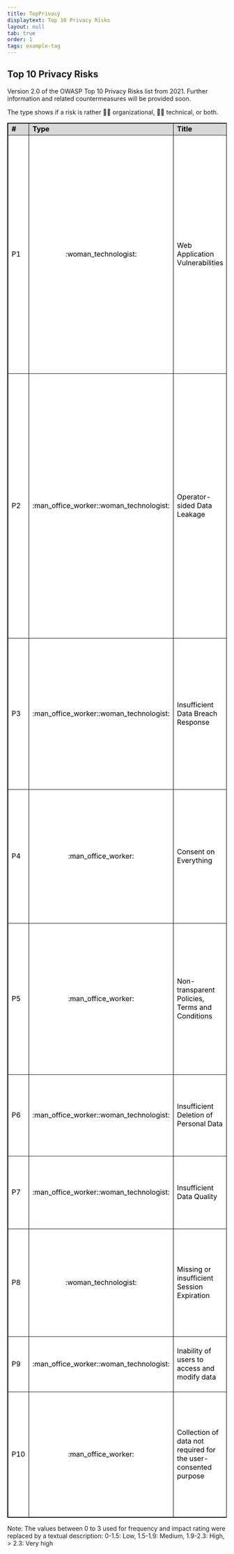 ```yaml
---
title: TopPrivacy
displaytext: Top 10 Privacy Risks
layout: null
tab: true
order: 1
tags: example-tag
---
```


## Top 10 Privacy Risks
Version 2.0 of the OWASP Top 10 Privacy Risks list from 2021. Further information and related countermeasures will be provided soon.

The type shows if a risk is rather :man_office_worker: organizational, :woman_technologist: technical, or both.

<table style="background-color:#FFFFFF;border-collapse:collapse;border:1px solid #000000;color:#000000;width:100%" cellspacing="3" cellpadding="3" border="1">

<tr>
<td bgcolor="#D8D8D8" width="64"><b>#</b></td>
<td bgcolor="#D8D8D8" width="75"><b>Type</b></td>
<td bgcolor="#D8D8D8" width="146"><b>Title</b></td>
<td bgcolor="#D8D8D8" width="124"><b>Frequency</b></td>
<td bgcolor="#D8D8D8" width="108"><b>Impact</b></td>
<td bgcolor="#D8D8D8"><b>Description</b></td>
</tr>

<tr>
<td>P1</td>
<td align=center>:woman_technologist:</td>
<td>Web Application Vulnerabilities</td>
<td bgcolor="orange">High</td>
<td bgcolor="red">Very high</td>
<td>Vulnerability is a key problem in any system that guards or operates on
sensitive user data. Failure to suitably design and implement an
application, detect a problem or promptly apply a fix (patch) is likely
to result in a privacy breach. This risk also encompasses the OWASP Top
10 List of web application vulnerabilities and the risks resulting from
them.</td>
</tr>

<tr>
<td>P2</td>
<td align=center>:man_office_worker::woman_technologist:</td>
<td>Operator-sided Data Leakage</td>
<td bgcolor="orange">High</td>
<td bgcolor="red">Very high</td>
<td>Failure to prevent the leakage of any information containing or related
to user data, or the data itself, to any unauthorized party resulting in
loss of data confidentiality. Introduced either due to intentional
malicious breach or unintentional mistake e.g. caused by insufficient
access management controls, insecure storage, duplication of data or a
lack of awareness.</td>
</tr>

<tr>
<td>P3</td>
<td align=center>:man_office_worker::woman_technologist:</td>
<td>Insufficient Data Breach Response</td>
<td bgcolor="orange">High</td>
<td bgcolor="red">Very high</td>
<td>Not informing the affected persons (data subjects) about a possible
breach or data leak, resulting either from intentional or unintentional
events; failure to remedy the situation by fixing the cause; not
attempting to limit the leaks.</td>
</tr>

<tr>
<td>P4</td>
<td align=center>:man_office_worker:</td>
<td>Consent on Everything</td>
<td bgcolor="red">Very high</td>
<td bgcolor="orange">High</td>
<td>Aggregation or inappropriate use of consent to legitimate processing. Consent is "on everything" and not collected separately for each purpose (e.g. use of website and profiling for advertising).</td>
</tr>

<tr>
<td>P5</td>
<td align=center>:man_office_worker:</td>
<td>Non-transparent Policies, Terms and Conditions</td>
<td bgcolor="red">Very high</td>
<td bgcolor="orange">High</td>
<td>Not providing sufficient information to describing how data is
processed, such as its collection, storage, and processing. Failure to
make this information easily-accessible and understandable for
non-lawyers.</td>
</tr>

<tr>
<td>P6</td>
<td align=center>:man_office_worker::woman_technologist:</td>
<td>Insufficient Deletion of Personal Data</td>
<td bgcolor="orange">High</td>
<td bgcolor="orange">High</td>
<td>Failure to effectively and/or timely delete personal data after
termination of the specified purpose or upon request.</td>
</tr>

<tr>
<td>P7</td>
<td align=center>:man_office_worker::woman_technologist:</td>
<td>Insufficient Data Quality</td>
<td bgcolor="yellow">Medium</td>
<td bgcolor="red">Very high</td>
<td>The use of outdated, incorrect or bogus user data. Failure to update or
correct the data.</td>
</tr>

<tr>
<td>P8</td>
<td align=center>:woman_technologist:</td>
<td>Missing or insufficient Session Expiration</td>
<td bgcolor="yellow">Medium</td>
<td bgcolor="red">Very high</td>
<td>Failure to effectively enforce session termination. May result in
collection of additional user-data without the user’s consent or
awareness.</td>
</tr>

<tr>
<td>P9</td>
<td align=center>:man_office_worker::woman_technologist:</td>
<td>Inability of users to access and modify data</td>
<td bgcolor="orange">High</td>
<td bgcolor="orange">High</td>
<td>Users do not have the ability to access, change or delete data related to them.</td>
</tr>

<tr>
<td>P10</td>
<td align=center>:man_office_worker:</td>
<td>Collection of data not required for the user-consented purpose</td>
<td bgcolor="orange">High</td>
<td bgcolor="orange">High</td>
<td>Collecting descriptive, demographic or any other user-related data that
are not needed for the purposes of the system. Applies also to data for
which the user did not provide consent.</td>
</tr>
</table>
Note: The values between 0 to 3 used for frequency and impact rating were replaced by a textual description: 0-1.5: Low, 1.5-1.9: Medium, 1.9-2.3: High, > 2.3: Very high
